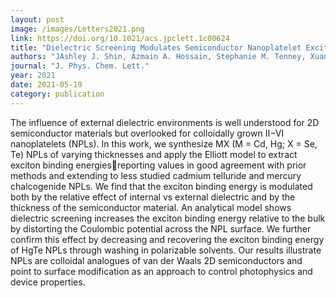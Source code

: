 ```yaml
---
layout: post
image: /images/Letters2021.png
link: https://doi.org/10.1021/acs.jpclett.1c00624
title: "Dielectric Screening Modulates Semiconductor Nanoplatelet Excitons" 
authors: "JAshley J. Shin, Azmain A. Hossain, Stephanie M. Tenney, Xuanheng Tan, Lauren A. Tan, Jonathan J. Foley IV, Timothy L. Atallah*, and Justin R. Caram*" 
journal: "J. Phys. Chem. Lett."
year: 2021
date: 2021-05-19
category: publication
---
```

The influence of external dielectric environments is well understood for 2D
semiconductor materials but overlooked for colloidally grown II−VI nanoplatelets (NPLs). In
this work, we synthesize MX (M = Cd, Hg; X = Se, Te) NPLs of varying thicknesses and apply
the Elliott model to extract exciton binding energiesreporting values in good agreement with
prior methods and extending to less studied cadmium telluride and mercury chalcogenide
NPLs. We find that the exciton binding energy is modulated both by the relative effect of
internal vs external dielectric and by the thickness of the semiconductor material. An analytical
model shows dielectric screening increases the exciton binding energy relative to the bulk by
distorting the Coulombic potential across the NPL surface. We further confirm this effect by
decreasing and recovering the exciton binding energy of HgTe NPLs through washing in
polarizable solvents. Our results illustrate NPLs are colloidal analogues of van der Waals 2D
semiconductors and point to surface modification as an approach to control photophysics and
device properties.